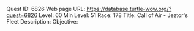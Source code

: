 Quest ID: 6826
Web page URL: https://database.turtle-wow.org/?quest=6826
Level: 60
Min Level: 51
Race: 178
Title: Call of Air - Jeztor's Fleet
Description: 
Objective: 
